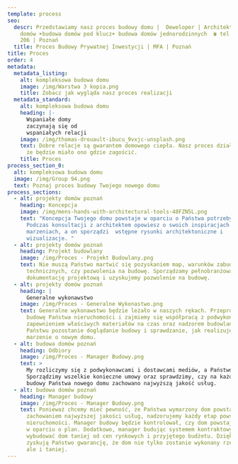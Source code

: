```yaml
---
template: process
seo:
  descr: Przedstawiamy nasz proces budowy domu |  Deweloper | Architekt  ➤budowa
    domów ➤budowa domów pod klucz➤ budowa domów jednorodzinnych  ☎ tel. 500 640
    206 | Poznań
  title: Proces Budowy Prywatnej Inwestycji | MFA | Poznań
title: Proces
order: 4
metadata:
  metadata_listing:
    alt: kompleksowa budowa domu
    image: /img/Warstwa 3 kopia.png
    title: Zobacz jak wygląda nasz proces realizacji
  metadata_standard:
    alt: kompleksowa budowa domu
    heading: |-
      Wspaniałe domy
      zaczynają się od
      wspaniałych relacji
    image: /img/thomas-drouault-ibucu_9vxjc-unsplash.png
    text: Dobre relacje są gwarantem domowego ciepła. Nasz proces działania sprawi,
      że będzie miało ono gdzie zagościć.
    title: Proces
process_section_0:
  alt: kompleksowa budowa domu
  image: /img/Group 94.png
  text: Poznaj proces budowy Twojego nowego domu
process_sections:
  - alt: projekty domów poznań
    heading: Koncepcja
    image: /img/mens-hands-with-architectural-tools-48FZN5L.png
    text: "Koncepcja Twojego domu powstaje w oparciu o Państwa potrzeby i pomysły.
      Podczas konsultacji z architektem opowiesz o swoich inspiracjach i
      marzeniach, a on sporządzi  wstępne rysunki architektoniczne i
      wizualizacje. "
  - alt: projekty domów poznań
    heading: Projekt budowlany
    image: /img/Proces - Projekt Budowlany.png
    text: Nie muszą Państwo martwić się pozyskaniem map, warunków zabudowy, warunków
      technicznych, czy pozwolenia na budowę. Sporządzamy pełnobranżową
      dokumentację projektową i uzyskujemy pozwolenie na budowę.
  - alt: projekty domów poznań
    heading: |
      Generalne wykonawstwo
    image: /img/Proces - Generalne Wykonastwo.png
    text: Generalne wykonawstwo będzie leżało w naszych rękach. Przeprowadzimy
      budowę Państwa nieruchomości i zajmiemy się współpracą z podwykonawcami,
      zapewnieniem właściwych materiałów na czas oraz nadzorem budowlanym.
      Państwu pozostanie doglądanie budowy i sprawdzanie, jak realizuje się
      marzenie o nowym domu.
  - alt: budowa domów poznań
    heading: Odbiory
    image: /img/Proces - Manager Budowy.png
    text: >
      My rozliczymy się z podwykonawcami i dostawcami mediów, a Państwo z nami.
      Sporządzimy wszelkie konieczne umowy oraz sprawdzimy, czy na każdym etapie
      budowy Państwa nowego domu zachowano najwyższą jakość usług.
  - alt: budowa domów poznań
    heading: Manager budowy
    image: /img/Proces - Manager Budowy.png
    text: Ponieważ chcemy mieć pewność, że Państwa wymarzony dom powstanie z
      zachowaniem najwyższej jakości usług, nadzorujemy każdy etap powstawania
      nieruchomości. Manager budowy będzie kontrolował, czy dom powstaje ściśle
      w oparciu o plan. Dodatkowo, manager budując systemem kontraktowym, może
      wybudować dom taniej od cen rynkowych i przyjętego budżetu. Dzięki temu
      zyskują Państwo gwarancję, że dom nie tylko zostanie wykonany rzetelnie,
      ale i taniej.
---
```

